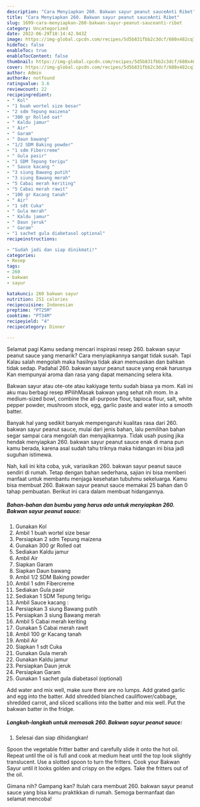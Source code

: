 ```yaml
---
description: "Cara Menyiapkan 260. Bakwan sayur peanut sauceAnti Ribet"
title: "Cara Menyiapkan 260. Bakwan sayur peanut sauceAnti Ribet"
slug: 1699-cara-menyiapkan-260-bakwan-sayur-peanut-sauceanti-ribet
category: Uncategorized
date: 2022-06-29T10:14:42.943Z
image: https://img-global.cpcdn.com/recipes/5d5b831fbb2c3dcf/680x482cq70/260-bakwan-sayur-peanut-sauce-foto-resep-utama.jpg
hideToc: false
enableToc: true
enableTocContent: false
thumbnail: https://img-global.cpcdn.com/recipes/5d5b831fbb2c3dcf/680x482cq70/260-bakwan-sayur-peanut-sauce-foto-resep-utama.jpg
cover: https://img-global.cpcdn.com/recipes/5d5b831fbb2c3dcf/680x482cq70/260-bakwan-sayur-peanut-sauce-foto-resep-utama.jpg
author: Admin
authorAv: notfound
ratingvalue: 3.6
reviewcount: 22
recipeingredient:
- " Kol"
- "1 buah wortel size besar"
- "2 sdm Tepung maizena"
- "300 gr Rolled oat"
- " Kaldu jamur"
- " Air"
- " Garam"
- " Daun bawang"
- "1/2 SDM Baking powder"
- "1 sdm Fibercreme"
- " Gula pasir"
- "1 SDM Tepung terigu"
- " Sauce kacang "
- "3 siung Bawang putih"
- "3 siung Bawang merah"
- "5 Cabai merah keriting"
- "5 Cabai merah rawit"
- "100 gr Kacang tanah"
- " Air"
- "1 sdt Cuka"
- " Gula merah"
- " Kaldu jamur"
- " Daun jeruk"
- " Garam"
- "1 sachet gula diabetasol optional"
recipeinstructions:

- "Sudah jadi dan siap dinikmati!"
categories:
- Resep
tags:
- 260
- bakwan
- sayur

katakunci: 260 bakwan sayur 
nutrition: 251 calories
recipecuisine: Indonesian
preptime: "PT25M"
cooktime: "PT34M"
recipeyield: "4"
recipecategory: Dinner

---
```



Selamat pagi Kamu sedang mencari inspirasi resep 260. bakwan sayur peanut sauce yang menarik? Cara menyiapkannya sangat tidak susah. Tapi Kalau salah mengolah maka hasilnya tidak akan memuaskan dan bahkan tidak sedap. Padahal 260. bakwan sayur peanut sauce yang enak harusnya Kan mempunyai aroma dan rasa yang dapat memancing selera kita.


Bakwan sayur atau ote-ote atau kakiyage tentu sudah biasa ya mom. Kali ini aku mau berbagi resep #PilihMasak bakwan yang sehat nih mom. In a medium-sized bowl, combine the all-purpose flour, tapioca flour, salt, white pepper powder, mushroom stock, egg, garlic paste and water into a smooth batter.

Banyak hal yang sedikit banyak mempengaruhi kualitas rasa dari 260. bakwan sayur peanut sauce, mulai dari jenis bahan, lalu pemilihan bahan segar sampai cara mengolah dan menyajikannya. Tidak usah pusing jika hendak menyiapkan 260. bakwan sayur peanut sauce enak di mana pun kamu berada, karena asal sudah tahu triknya maka hidangan ini bisa jadi suguhan istimewa.


Nah, kali ini kita coba, yuk, variasikan 260. bakwan sayur peanut sauce sendiri di rumah. Tetap dengan bahan sederhana, sajian ini bisa memberi manfaat untuk membantu menjaga kesehatan tubuhmu sekeluarga. Kamu bisa membuat 260. Bakwan sayur peanut sauce memakai 25 bahan dan 0 tahap pembuatan. Berikut ini cara dalam membuat hidangannya.

<!--inarticleads1-->

##### Bahan-bahan dan bumbu yang harus ada untuk menyiapkan 260. Bakwan sayur peanut sauce:

1. Gunakan  Kol
1. Ambil 1 buah wortel size besar
1. Persiapkan 2 sdm Tepung maizena
1. Gunakan 300 gr Rolled oat
1. Sediakan  Kaldu jamur
1. Ambil  Air
1. Siapkan  Garam
1. Siapkan  Daun bawang
1. Ambil 1/2 SDM Baking powder
1. Ambil 1 sdm Fibercreme
1. Sediakan  Gula pasir
1. Sediakan 1 SDM Tepung terigu
1. Ambil  Sauce kacang :
1. Persiapkan 3 siung Bawang putih
1. Persiapkan 3 siung Bawang merah
1. Ambil 5 Cabai merah keriting
1. Gunakan 5 Cabai merah rawit
1. Ambil 100 gr Kacang tanah
1. Ambil  Air
1. Siapkan 1 sdt Cuka
1. Gunakan  Gula merah
1. Gunakan  Kaldu jamur
1. Persiapkan  Daun jeruk
1. Persiapkan  Garam
1. Gunakan 1 sachet gula diabetasol (optional)


Add water and mix well, make sure there are no lumps. Add grated garlic and egg into the batter. Add shredded blanched cauliflower/cabbage, shredded carrot, and sliced scallions into the batter and mix well. Put the bakwan batter in the fridge. 

<!--inarticleads2-->

##### Langkah-langkah untuk memasak 260. Bakwan sayur peanut sauce:


1. Selesai dan siap dihidangkan!

Spoon the vegetable fritter batter and carefully slide it onto the hot oil. Repeat until the oil is full and cook at medium heat until the top look slightly translucent. Use a slotted spoon to turn the fritters. Cook your Bakwan Sayur until it looks golden and crispy on the edges. Take the fritters out of the oil. 

Gimana nih? Gampang kan? Itulah cara membuat 260. bakwan sayur peanut sauce yang bisa kamu praktikkan di rumah. Semoga bermanfaat dan selamat mencoba!

